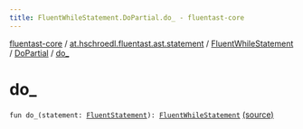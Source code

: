 ```yaml
---
title: FluentWhileStatement.DoPartial.do_ - fluentast-core
---
```


[fluentast-core](../../../index.html) / [at.hschroedl.fluentast.ast.statement](../../index.html) / [FluentWhileStatement](../index.html) / [DoPartial](index.html) / [do_](.)

# do_

`fun do_(statement: `[`FluentStatement`](../../-fluent-statement/index.html)`): `[`FluentWhileStatement`](../index.html) [(source)](http://github.com/hschroedl/fluentast/tree/master/core/at.hschroedl.fluentast/ast/statement/WhileStatement.kt#L18)